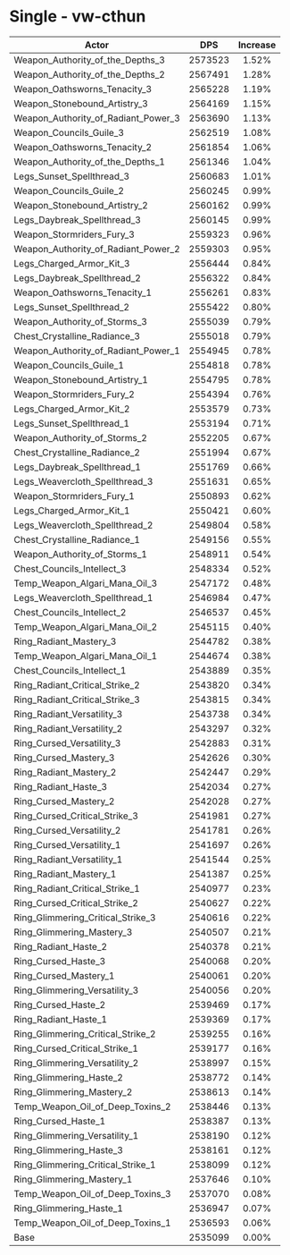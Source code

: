 # Single - vw-cthun
| Actor | DPS | Increase |
|---|:---:|:---:|
|Weapon_Authority_of_the_Depths_3|2573523|1.52%|
|Weapon_Authority_of_the_Depths_2|2567491|1.28%|
|Weapon_Oathsworns_Tenacity_3|2565228|1.19%|
|Weapon_Stonebound_Artistry_3|2564169|1.15%|
|Weapon_Authority_of_Radiant_Power_3|2563690|1.13%|
|Weapon_Councils_Guile_3|2562519|1.08%|
|Weapon_Oathsworns_Tenacity_2|2561854|1.06%|
|Weapon_Authority_of_the_Depths_1|2561346|1.04%|
|Legs_Sunset_Spellthread_3|2560683|1.01%|
|Weapon_Councils_Guile_2|2560245|0.99%|
|Weapon_Stonebound_Artistry_2|2560162|0.99%|
|Legs_Daybreak_Spellthread_3|2560145|0.99%|
|Weapon_Stormriders_Fury_3|2559323|0.96%|
|Weapon_Authority_of_Radiant_Power_2|2559303|0.95%|
|Legs_Charged_Armor_Kit_3|2556444|0.84%|
|Legs_Daybreak_Spellthread_2|2556322|0.84%|
|Weapon_Oathsworns_Tenacity_1|2556261|0.83%|
|Legs_Sunset_Spellthread_2|2555422|0.80%|
|Weapon_Authority_of_Storms_3|2555039|0.79%|
|Chest_Crystalline_Radiance_3|2555018|0.79%|
|Weapon_Authority_of_Radiant_Power_1|2554945|0.78%|
|Weapon_Councils_Guile_1|2554818|0.78%|
|Weapon_Stonebound_Artistry_1|2554795|0.78%|
|Weapon_Stormriders_Fury_2|2554394|0.76%|
|Legs_Charged_Armor_Kit_2|2553579|0.73%|
|Legs_Sunset_Spellthread_1|2553194|0.71%|
|Weapon_Authority_of_Storms_2|2552205|0.67%|
|Chest_Crystalline_Radiance_2|2551994|0.67%|
|Legs_Daybreak_Spellthread_1|2551769|0.66%|
|Legs_Weavercloth_Spellthread_3|2551631|0.65%|
|Weapon_Stormriders_Fury_1|2550893|0.62%|
|Legs_Charged_Armor_Kit_1|2550421|0.60%|
|Legs_Weavercloth_Spellthread_2|2549804|0.58%|
|Chest_Crystalline_Radiance_1|2549156|0.55%|
|Weapon_Authority_of_Storms_1|2548911|0.54%|
|Chest_Councils_Intellect_3|2548334|0.52%|
|Temp_Weapon_Algari_Mana_Oil_3|2547172|0.48%|
|Legs_Weavercloth_Spellthread_1|2546984|0.47%|
|Chest_Councils_Intellect_2|2546537|0.45%|
|Temp_Weapon_Algari_Mana_Oil_2|2545115|0.40%|
|Ring_Radiant_Mastery_3|2544782|0.38%|
|Temp_Weapon_Algari_Mana_Oil_1|2544674|0.38%|
|Chest_Councils_Intellect_1|2543889|0.35%|
|Ring_Radiant_Critical_Strike_2|2543820|0.34%|
|Ring_Radiant_Critical_Strike_3|2543815|0.34%|
|Ring_Radiant_Versatility_3|2543738|0.34%|
|Ring_Radiant_Versatility_2|2543297|0.32%|
|Ring_Cursed_Versatility_3|2542883|0.31%|
|Ring_Cursed_Mastery_3|2542626|0.30%|
|Ring_Radiant_Mastery_2|2542447|0.29%|
|Ring_Radiant_Haste_3|2542034|0.27%|
|Ring_Cursed_Mastery_2|2542028|0.27%|
|Ring_Cursed_Critical_Strike_3|2541981|0.27%|
|Ring_Cursed_Versatility_2|2541781|0.26%|
|Ring_Cursed_Versatility_1|2541697|0.26%|
|Ring_Radiant_Versatility_1|2541544|0.25%|
|Ring_Radiant_Mastery_1|2541387|0.25%|
|Ring_Radiant_Critical_Strike_1|2540977|0.23%|
|Ring_Cursed_Critical_Strike_2|2540627|0.22%|
|Ring_Glimmering_Critical_Strike_3|2540616|0.22%|
|Ring_Glimmering_Mastery_3|2540507|0.21%|
|Ring_Radiant_Haste_2|2540378|0.21%|
|Ring_Cursed_Haste_3|2540068|0.20%|
|Ring_Cursed_Mastery_1|2540061|0.20%|
|Ring_Glimmering_Versatility_3|2540056|0.20%|
|Ring_Cursed_Haste_2|2539469|0.17%|
|Ring_Radiant_Haste_1|2539369|0.17%|
|Ring_Glimmering_Critical_Strike_2|2539255|0.16%|
|Ring_Cursed_Critical_Strike_1|2539177|0.16%|
|Ring_Glimmering_Versatility_2|2538997|0.15%|
|Ring_Glimmering_Haste_2|2538772|0.14%|
|Ring_Glimmering_Mastery_2|2538613|0.14%|
|Temp_Weapon_Oil_of_Deep_Toxins_2|2538446|0.13%|
|Ring_Cursed_Haste_1|2538387|0.13%|
|Ring_Glimmering_Versatility_1|2538190|0.12%|
|Ring_Glimmering_Haste_3|2538161|0.12%|
|Ring_Glimmering_Critical_Strike_1|2538099|0.12%|
|Ring_Glimmering_Mastery_1|2537646|0.10%|
|Temp_Weapon_Oil_of_Deep_Toxins_3|2537070|0.08%|
|Ring_Glimmering_Haste_1|2536947|0.07%|
|Temp_Weapon_Oil_of_Deep_Toxins_1|2536593|0.06%|
|Base|2535099|0.00%|
